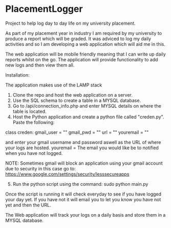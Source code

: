 # PlacementLogger
Project to help log day to day life on my university placement. 

As part of my placement year in industry I am required by my university to produce a report which will be graded. It was adviced to log my daily activities and so I am developing a web application which will aid me in this. 

The web application will be mobile friendly meaning that I can write up daily reports whilst on the go. The application will provide functionality to add new logs and then view them all. 

Installation: 

The application makes use of the LAMP stack
1. Clone the repo and host the web application on a server.
2. Use the SQL schema to create a table in a MYSQL database. 
3. Go to /api/connection_info.php and enter MYSQL details on where the table is located. 
4. Host the Python application and create a python file called "creden.py". Paste the following: 

class creden:
	gmail_user = ""
	gmail_pwd = ""
	url = ""
	youremail = ""

and enter your gmail username and password aswell as the URL of where your logs are hosted. youremail = The email you would like be to notified when you have not logged. 

NOTE: Sometimes gmail will block an application using your gmail account due to security in this case go to: https://www.google.com/settings/security/lesssecureapps

5. Run the python script using the command: sudo python main.py

Once the script is running it will check everyday to see if you have logged your day yet. If you have not it will email you to let you know you have not yet and then the URL. 

The Web application will track your logs on a daily basis and store them in a MYSQL database. 
